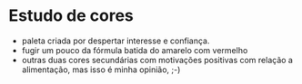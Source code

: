 # Estudo de cores

- paleta criada por despertar interesse e confiança.
- fugir um pouco da fórmula batida do amarelo com vermelho
- outras duas cores secundárias com motivações positivas com relação a alimentação, mas isso é minha opinião, ;-)

